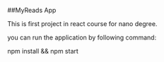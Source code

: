 ##MyReads App

This is first project in react course for nano degree.

you can run the application by following command:

npm install && npm start